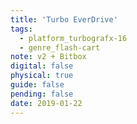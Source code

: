 ```yaml
---
title: 'Turbo EverDrive'
tags:
  - platform_turbografx-16
  - genre_flash-cart
note: v2 + Bitbox
digital: false
physical: true
guide: false
pending: false
date: 2019-01-22
---
```

